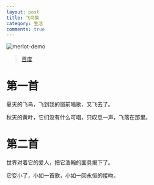```yaml
---
layout: post
title: 飞鸟集
category: 生活
comments: true
---
```

![merlot-demo](/blog/images/merlot-demo.png)
>[百度](https://www.hao123.com/)

# 第一首

夏天的飞鸟，飞到我的窗前唱歌，又飞去了。

秋天的黄叶，它们没有什么可唱，只叹息一声，飞落在那里。

# 第二首

世界对着它的爱人，把它浩翰的面具揭下了。

它变小了，小如一首歌，小如一回永恒的接吻。　

<script type="text/javascript">
	$(document).ready(function() {
	    //为超链接加上target='_blank'属性
		$('a[href^="http"]').each(function() {
			$(this).attr('target', '_blank');
		});
	});
</script>
